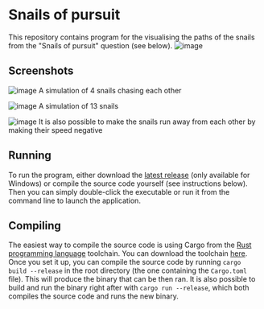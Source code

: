 # Snails of pursuit
This repository contains program for the visualising the paths of the snails from the "Snails of pursuit" question (see below).
![image](https://user-images.githubusercontent.com/70060103/220778008-daa4eb4d-4677-4ad6-8893-9c809e8a8b96.png)

## Screenshots
![image](https://user-images.githubusercontent.com/70060103/220782943-9d3d2ce2-6572-41a0-bc5e-59967935e754.png)
A simulation of 4 snails chasing each other

![image](https://user-images.githubusercontent.com/70060103/220783305-63007689-a3a7-40f4-b3e7-08817f9c4085.png)
A simulation of 13 snails

![image](https://user-images.githubusercontent.com/70060103/220783993-d2f70df0-3da5-4381-8875-cf69d3afea1c.png)
It is also possible to make the snails run away from each other by making their speed negative

## Running
To run the program, either download the [latest release](https://github.com/Pandicon/snails-of-pursuit/releases/latest) (only available for Windows) or compile the source code yourself (see instructions below). Then you can simply double-click the executable or run it from the command line to launch the application.

## Compiling
The easiest way to compile the source code is using Cargo from the [Rust programming language](https://www.rust-lang.org/) toolchain. You can download the toolchain [here](https://www.rust-lang.org/learn/get-started). Once you set it up, you can compile the source code by running `cargo build --release` in the root directory (the one containing the `Cargo.toml` file). This will produce the binary that can be then ran. It is also possible to build and run the binary right after with `cargo run --release`, which both compiles the source code and runs the new binary.
